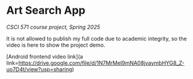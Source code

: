 # Art Search App

*CSCI 571 course project, Spring 2025*
<br>

It is not allowed to publish my full code due to academic integrity, so the video is here to show the project demo. 

[Android frontend video link](a link=https://drive.google.com/file/d/1N7MrMel9mNA08jvaymbHYG8_Z-uo7D4t/view?usp=sharing)
